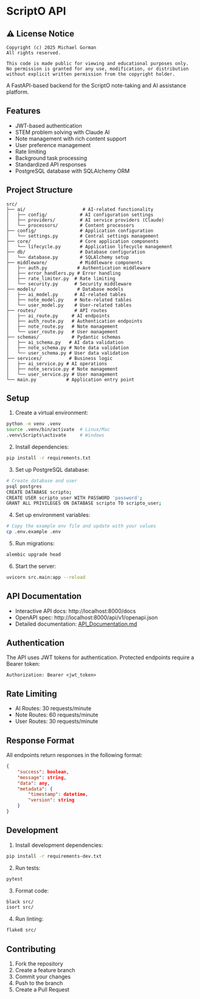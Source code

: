 # ScriptO API

## ⚠️ License Notice

```
Copyright (c) 2025 Michael Gorman
All rights reserved.

This code is made public for viewing and educational purposes only.
No permission is granted for any use, modification, or distribution
without explicit written permission from the copyright holder.
```

A FastAPI-based backend for the ScriptO note-taking and AI assistance platform.

## Features

- JWT-based authentication
- STEM problem solving with Claude AI
- Note management with rich content support
- User preference management
- Rate limiting
- Background task processing
- Standardized API responses
- PostgreSQL database with SQLAlchemy ORM

## Project Structure
```
src/
├── ai/                     # AI-related functionality
│   ├── config/            # AI configuration settings
│   ├── providers/         # AI service providers (Claude)
│   └── processors/        # Content processors
├── config/                # Application configuration
│   └── settings.py        # Central settings management
├── core/                  # Core application components
│   └── lifecycle.py       # Application lifecycle management
├── db/                    # Database configuration
│   └── database.py        # SQLAlchemy setup
├── middleware/            # Middleware components
│   ├── auth.py           # Authentication middleware
│   ├── error_handlers.py # Error handling
│   ├── rate_limiter.py  # Rate limiting
│   └── security.py      # Security middleware
├── models/               # Database models
│   ├── ai_model.py      # AI-related tables
│   ├── note_model.py    # Note-related tables
│   └── user_model.py    # User-related tables
├── routes/              # API routes
│   ├── ai_route.py     # AI endpoints
│   ├── auth_route.py   # Authentication endpoints
│   ├── note_route.py   # Note management
│   └── user_route.py   # User management
├── schemas/            # Pydantic schemas
│   ├── ai_schema.py   # AI data validation
│   ├── note_schema.py # Note data validation
│   └── user_schema.py # User data validation
├── services/          # Business logic
│   ├── ai_service.py # AI operations
│   ├── note_service.py # Note management
│   └── user_service.py # User management
└── main.py           # Application entry point
```

## Setup

1. Create a virtual environment:
```bash
python -m venv .venv
source .venv/bin/activate  # Linux/Mac
.venv\Scripts\activate     # Windows
```

2. Install dependencies:
```bash
pip install -r requirements.txt
```

3. Set up PostgreSQL database:
```bash
# Create database and user
psql postgres
CREATE DATABASE scripto;
CREATE USER scripto_user WITH PASSWORD 'password';
GRANT ALL PRIVILEGES ON DATABASE scripto TO scripto_user;
```

4. Set up environment variables:
```bash
# Copy the example env file and update with your values
cp .env.example .env
```

5. Run migrations:
```bash
alembic upgrade head
```

6. Start the server:
```bash
uvicorn src.main:app --reload
```

## API Documentation

- Interactive API docs: http://localhost:8000/docs
- OpenAPI spec: http://localhost:8000/api/v1/openapi.json
- Detailed documentation: [API_Documentation.md](API_Documentation.md)

## Authentication

The API uses JWT tokens for authentication. Protected endpoints require a Bearer token:
```
Authorization: Bearer <jwt_token>
```

## Rate Limiting

- AI Routes: 30 requests/minute
- Note Routes: 60 requests/minute
- User Routes: 30 requests/minute

## Response Format

All endpoints return responses in the following format:
```json
{
    "success": boolean,
    "message": string,
    "data": any,
    "metadata": {
        "timestamp": datetime,
        "version": string
    }
}
```

## Development

1. Install development dependencies:
```bash
pip install -r requirements-dev.txt
```

2. Run tests:
```bash
pytest
```

3. Format code:
```bash
black src/
isort src/
```

4. Run linting:
```bash
flake8 src/
```

## Contributing

1. Fork the repository
2. Create a feature branch
3. Commit your changes
4. Push to the branch
5. Create a Pull Request

